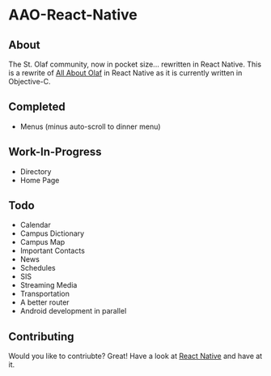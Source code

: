 # AAO-React-Native

## About
The St. Olaf community, now in pocket size... rewritten in React Native.  This is a rewrite of [All About Olaf](http://drewvolz.com/all-about-olaf/) in React Native as it is currently written in Objective-C.

## Completed
* Menus (minus auto-scroll to dinner menu)

## Work-In-Progress
* Directory
* Home Page

## Todo
* Calendar
* Campus Dictionary
* Campus Map
* Important Contacts
* News
* Schedules
* SIS
* Streaming Media
* Transportation
* A better router
* Android development in parallel

## Contributing
Would you like to contriubte? Great! Have a look at [React Native](http://facebook.github.io/react-native/docs/getting-started.html) and have at it.
